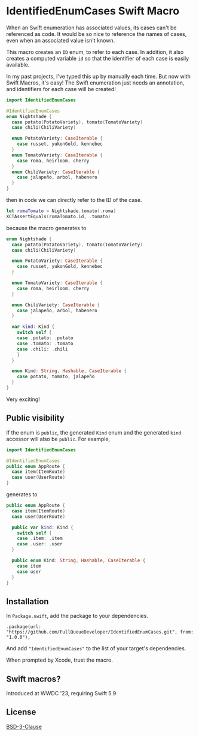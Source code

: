 # IdentifiedEnumCases Swift Macro

When an Swift enumeration has associated values, its cases can't be referenced as code. It would be so nice to reference the names of cases, even when an associated value isn't known.

This macro creates an `ID` enum, to refer to each case. In addition, it also creates a computed variable `id` so that the identifier of each case is easily available.

In my past projects, I've typed this up by manually each time. But now with Swift Macros, it's easy! The Swift enumeration just needs an annotation, and identifiers for each case will be created!

```swift
import IdentifiedEnumCases

@IdentifiedEnumCases
enum Nightshade {
  case potato(PotatoVariety), tomato(TomatoVariety)
  case chili(ChiliVariety)

  enum PotatoVariety: CaseIterable {
    case russet, yukonGold, kennebec
  }
  enum TomatoVariety: CaseIterable {
    case roma, heirloom, cherry
  }
  enum ChiliVariety: CaseIterable {
    case jalapeño, arbol, habenero
  }
}
```

then in code we can directly refer to the ID of the case.

```swift
let romaTomato = Nightshade.tomato(.roma)
XCTAssertEquals(romaTomato.id, .tomato)
```

because the macro generates to

```swift
enum Nightshade {
  case potato(PotatoVariety), tomato(TomatoVariety)
  case chili(ChiliVariety)

  enum PotatoVariety: CaseIterable {
    case russet, yukonGold, kennebec
  }

  enum TomatoVariety: CaseIterable {
    case roma, heirloom, cherry
  }

  enum ChiliVariety: CaseIterable {
    case jalapeño, arbol, habenero
  }

  var kind: Kind {
    switch self {
    case .potato: .potato
    case .tomato: .tomato
    case .chili: .chili
    }
  }

  enum Kind: String, Hashable, CaseIterable {
    case potato, tomato, jalapeño
  }
}
```

Very exciting!

## Public visibility

If the enum is `public`, the generated `Kind` enum and the
generated `kind` accessor will also be `public`. For example,

```swift
import IdentifiedEnumCases

@IdentifiedEnumCases
public enum AppRoute {
  case item(ItemRoute)
  case user(UserRoute)
}
```

generates to

```swift
public enum AppRoute {
  case item(ItemRoute)
  case user(UserRoute)

  public var kind: Kind {
    switch self {
    case .item: .item
    case .user: .user
  }

  public enum Kind: String, Hashable, CaseIterable {
    case item
    case user
  }
}
```

## Installation

In `Package.swift`, add the package to your dependencies.

```
.package(url: "https://github.com/FullQueueDeveloper/IdentifiedEnumCases.git", from: "1.0.0"),
```

And add `"IdentifiedEnumCases"` to the list of your target's dependencies.

When prompted by Xcode, trust the macro.

## Swift macros?

Introduced at WWDC '23, requiring Swift 5.9

## License

[BSD-3-Clause](https://opensource.org/license/bsd-3-clause/)
